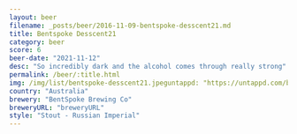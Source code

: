 ```yaml
---
layout: beer
filename: _posts/beer/2016-11-09-bentspoke-desscent21.md
title: Bentspoke Desscent21
category: beer
score: 6
beer-date: "2021-11-12"
desc: "So incredibly dark and the alcohol comes through really strong"
permalink: /beer/:title.html
img: /img/list/bentspoke-desscent21.jpeguntappd: "https://untappd.com/b/bentspoke-brewing-co-descent-21/4346478"
country: "Australia"
brewery: "BentSpoke Brewing Co"
breweryURL: "breweryURL"
style: "Stout - Russian Imperial"
---
```


